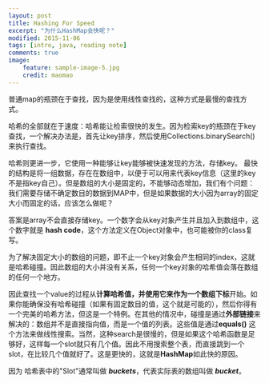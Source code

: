 ```yaml
---
layout: post
title: Hashing For Speed
excerpt: "为什么HashMap会快呢？"
modified: 2015-11-06
tags: [intro, java, reading note]
comments: true
image:
    feature: sample-image-5.jpg
    credit: maomao 
---
```



  普通map的瓶颈在于查找，因为是使用线性查找的，这种方式是最慢的查找方式。
  
  哈希的全部就在于速度：哈希能让检索很快的发生。因为检索key的瓶颈在于key查找，一个解决办法是，首先让key排序，然后使用Collections.binarySearch() 来执行查找。
  
  哈希则更进一步，它使用一种能够让key能够被快速发现的方法，存储key。
最快的结构是将一组数据，存在在数组中，以便于可以用来代表key信息（这里的key不是指key自己）。但是数组的大小是固定的，不能够动态增加，我们有个问题：我们需要存储不确定数目的数据到MAP中，但是如果数据的大小因为array的固定大小而固定的话，应该怎么做呢？

答案是array不会直接存储key。一个数字会从key对象产生并且加入到数组中，这个数字就是 **hash code**，这个方法定义在Object对象中，也可能被你的class复写。

为了解决固定大小的数组的问题，即不止一个key对象会产生相同的index，这就是哈希碰撞。因此数组的大小并没有关系，任何一个key对象的哈希值会落在数组的任何一个地方。

因此查找一个value的过程从**计算哈希值，并使用它来作为一个数组下标**开始。如果你能确保没有哈希碰撞（如果有固定数目的值，这个就是可能的），然后你得有一个完美的哈希方法，但这是一个特例。在其他的情况中，碰撞是通过**外部链接**来解决的：数组并不是直接指向值，而是一个值的列表。这些值是通过**equals()** 这个方法来做线性搜索。当然，这种search是很慢的，但是如果这个哈希函数是足够好，这样每一个slot就只有几个值。因此不用搜索整个表，而直接跳到一个slot，在比较几个值就好了。这是更快的，这就是**HashMap**如此快的原因。

因为 哈希表中的"Slot"通常叫做 ***buckets***，代表实际表的数组叫做 ***bucket***。
